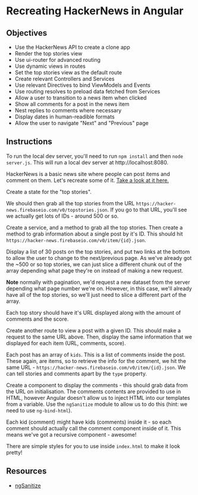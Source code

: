 # Recreating HackerNews in Angular

## Objectives

- Use the HackerNews API to create a clone app
- Render the top stories view
- Use ui-router for advanced routing
- Use dynamic views in routes
- Set the top stories view as the default route
- Create relevant Controllers and Services
- Use relevant Directives to bind ViewModels and Events
- Use routing resolves to preload data fetched from Services
- Allow a user to transition to a news item when clicked
- Show all comments for a post in the news item
- Nest replies to comments where necessary
- Display dates in human-readible formats
- Allow the user to navigate "Next" and "Previous" page

## Instructions

To run the local dev server, you'll need to run `npm install` and then `node server.js`. This will run a local dev server at http://localhost:8080.

HackerNews is a basic news site where people can post items and comment on them. Let's recreate some of it. [Take a look at it here.](https://news.ycombinator.com)

Create a state for the "top stories".

We should then grab all the top stories from the URL `https://hacker-news.firebaseio.com/v0/topstories.json`. If you go to that URL, you'll see we actually get lots of IDs - around 500 or so.

Create a service, and a method to grab all the top stories. Then create a method to grab information about a single post by it's ID. This should hit `https://hacker-news.firebaseio.com/v0/item/{id}.json`.

Display a list of 30 posts on the top stories, and put two links at the bottom to allow the user to change to the next/previous page. As we've already got the ~500 or so top stories, we can just slice a different chunk out of the array depending what page they're on instead of making a new request.

**Note** normally with pagination, we'd request a new dataset from the server depending what page number we're on. However, in this case, we'll already have all of the top stories, so we'll just need to slice a different part of the array.

Each top story should have it's URL displayed along with the amount of comments and the score.

Create another route to view a post with a given ID. This should make a request to the same URL above. Then, display the same information that we displayed for each item (URL, comments, score).

Each post has an array of `kids`. This is a list of comments inside the post. These again, are items, so to retrieve the info for the comment, we hit the same URL - `https://hacker-news.firebaseio.com/v0/item/{id}.json`. We can tell stories and comments apart by the `type` property.

Create a component to display the comments - this should grab data from the URL on initialisation. The comments contents are provided to use in HTML, however Angular doesn't allow us to inject HTML into our templates from a variable. Use the `ngSanitize` module to allow us to do this (hint: we need to use `ng-bind-html`).

Each kid (comment) might have kids (comments) inside it - so each comment should actually call the comment component inside of it. This means we've got a recursive component - awesome!

There are simple styles for you to use inside `index.html` to make it look pretty!

## Resources

- [ngSanitize](https://docs.angularjs.org/api/ngSanitize)
